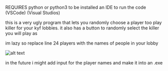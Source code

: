 REQUIRES python or python3 to be installed
an IDE to run the code (VSCode) (Visual Studios)

this is a very ugly program that lets you randomly choose a player too play killer for your kyf lobbies.
it also has a button to randomly select the killer you will play as

im lazy so replace line 24 players with the names of people in your lobby 

![alt text](https://cdn.discordapp.com/attachments/481988269521764352/1011006609541054464/unknown.png)

in the future i might add input for the player names and make it into an .exe

